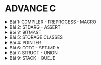 # ADVANCE C
<details>
<summary>Bài 1: COMPILER - PREPROCESS - MACRO</summary>
 
# Compiler Process (Trình biên dịch)
  ## Giới thiệu về Compiler 
Compiler (Trình biên dịch) là công cụ dịch mã nguồn thành mã máy để chương trình có thể chạy. 

 ## Compiler Process
Quá trình biên dịch bao gồm: 
* Preprocessor (Tiền xử lý) -> tạo file *.i*
* Compiler (Biên dịch) -> tạo file *.s* (assembly)
* Assembler (Trình hợp dịch) -> tạo file *.o* (object)
* Linker (Trình liên kết) -> tạo file thực thi *.exe*

  Ví dụ:
  Mã nguồn (*.c, .h*) -> Preprocessor -> Biên dịch -> Hợp dịch -> Liên kết -> Tạo file chạy (*.exe*)

# Macro
 ## Giới thiệu về macro
- Macro là một khái niệm dùng để định nghĩa một tập hợp các hướng dẫn tiền xử lý
- Bản chất của Macro nó chỉ thay thế đoạn được định nghĩa *define* vào, giúp giảm lặp lại, dễ bảo trì chương trình
- Không phải code
- Macro không có kiểu dữ liệu
- Macro là các chỉ thị xử lý trước khi biên dịch. Các loại macro chính:

1. *#include* - chèn file tiêu đề
   
  Dùng để nhập nội dung file *.h* vào chương trình, giúp tái sử dụng mã nguồn

  Ví dụ
```cpp
#include <stdio.h>  // Chèn thư viện chuẩn
```
  2. *#define* - Định nghĩa hằng số và macro
     - Định nghĩa hằng số (slide 9)
       ```cpp
       #include <stdio.h>
       // Định nghĩa hằng số Pi sử dụng #define
       #define PI 3.14
       int main() {
           // Sử dụng hằng số Pi trong chương trình
           double radius = 5.0;
           double area = PI * radius * radius;
           printf("Radius: %.2f\n", radius);
           printf("Area of the circle: %.2f\n", area);
           return 0;
        }
     - Định nghĩa macro tính toán (slide 10)
       ```cpp
       #include <stdio.h>
       // Macro để tính bình phương của một số
       #define SQUARE(x) ((x) * (x))    
       int main() {
           // Sử dụng macro để tính bình phương của num
           int result = SQUARE(5);
           printf("Result is: %d\n", result);
           return 0;
       }

  3. *#undef* - Hủy định nghĩa macro
     - Chỉ thị *#undef* dùng để hủy định nghĩa của một macro đã được định nghĩa trước đó bằng *#define*
       ```cpp
       #define SENSOR_DATA 42
       #undef SENSOR_DATA  // Hủy bỏ định nghĩa
       #define SENSOR_DATA 50  // Định nghĩa lại
         
  4. *#if, #elif, #else* - kiểm tra điều kiện tiền xử lý (slie 16)
     - *#if* đúng sẽ được biên dịch trong ngoặc, sai thì bỏ qua chạy đến gặp *#elif*
     - *#elif* dùng để thêm một điều kiện mới khi điều kiện trước đó if hoặc elif saisai
     - *#else* dùng khi không có điều kiện nào ở trên đúng
      ```cpp
       #include <stdio.h>

       #define STM32 1
       #define AVR 2    
       #define MCU STM32  // Chọn loại vi điều khiển
       
       int main() {
           #if MCU == STM32
               printf("Bật đèn bằng HAL_GPIO_WritePin\n");
           #elif MCU == AVR
               printf("Bật đèn bằng digitalWrite\n");
           #else
               printf("Không hỗ trợ MCU này\n");
           #endif
       
           return 0;
       }

  5. *#ifdef, #ifndef* - kiểm tra macro đã được định nghĩa chưa (slide 17)
     - *#ifdef* dùng để kiểm tra một macro đã được định nghĩa hay chưa, nếu macro đã được định nghĩa thì mã nguồn sau *#ifdef* sữ được biên dịch
     - *#ifndef* dùng để kiểm tra một macro đã được định nghĩa hay chưa, nếu macro chưa được định nghĩa thì mã nguồn sau *#ifndef* sữ được biên dịch
       ```cpp
       #ifndef __ABC_H
       #define __ABC_H
       int a = 10;
       #endif

  6. Một số toán tử trong macro
     - Toán tử # chuyển tham số thành chuỗi
       ```cpp
       #define STRINGIZE(x) #x
       printf("%s", STRINGIZE(Hello)); // In ra "Hello"
      - Toán tử ## nối chuỗi
        ```cpp
        #define DECLARE_VARIABLE(prefix, number) int prefix##number;
        DECLARE_VARIABLE(var, 1); // Tạo biến var1
## Ví dụ minh họa macro dễ nhớ
 1. Tính diện tích hình tròn
    ```cpp
    #define PI 3.14
    double area = PI * radius * radius;
    ```

 2. Tìm max
    ```cpp
    #define MAX(x, y) ((x) > (y) ? (x) : (y))
    int maxNumber = MAX(10, 20); // Kết quả: 20
    ```
    
 3. Macro in menu (slide 25)
    ```cpp
    PRINT_MENU("Option 1", "Option 2", "Option 3", "Exit");
    ```
4. variadic
   - ... : biểu thị các đối số không xác định
   - __VA_ARGS__ : thay thế bằng danh sách các đối số
   ```Cpp
    #define print(...)__VA_ARGS__
   ```
</details>

<details>
<summary>Bài 2: STDARG - ASSERT</summary>

 # STDARG 
 - Thư viện __stdarg__ xử lý hàm có số tham số không cố định
 - Công dụng: cho phép viết các hàm nhận số lượng đối số khác nhau tại mỗi lần gọi, các hàm như __printf__, __scanf__
 - Các thành phần chính:

   | Thành phần | Công dụng |
   |------------|-----------|
   | __va_list__ | Khai báo danh sách các đối số biến đổi |
   | __va_start__ | Bắt đầu truy cập danh sách |
   | __va_arg__ | Lấy từng đối số trong danh sách |
   | __va_end__ | Kết thúc truy cập danh sách |
- Ví dụ - in giá trị
  ```Cpp
  void display(int count, ...) {
    va_list args;
    va_start(args, count);
    for (int i = 0; i < count; i++) {
        printf("Value at %d: %d\n", i, va_arg(args,int)); 
    }
    va_end(args);
  }
  ```
# ASSERT 
 - Thư viện __assert__ kiểm tra điều kiện khi chạy (Debug)
 - Công dụng:
   * Kiểm tra điều kiện logic trong chương trình
   * Nếu điều kiện sai -> in lỗi và dừng chương trình
   * Chỉ dừng khi debug, có thể tắt bằng __#define NDEBUG__
 - Ví dụ điển hình
   ```Cpp
     int x = 5;
     assert (x == 5);
     //Chương trình sẽ tiếp tục thực thi nếu điều kiện là đúng
     printf ("X is: %d", X)
   ```
- Ứng dụng thư viện assert
  | Macro tự định nghĩa | Chức năng |
  |---------------------|-----------|
  | __assert_in_range__(val, min, max) | Kiểm tra giá trị trong khoảng |
  | __assert_size(type, size)__ | Kiểm tra kích thước kiểu dữ liệu |
  - Ví dụ kiểm tra giá trị trong khoảng
    ```Cpp
      #define ASSERT_IN_RANGE(val, min, max) assert((val) >= (min) && (val) <= (max))
    
      void setLevel(int level) {
          ASSERT_IN_RANGE(level, 1, 10);
          // Thiết lập cấp độ
      }
    ```
  - Ví dụ kiểm tra kích thước kiểu dữ liệu
    ```Cpp
      #define ASSERT_SIZE(type, size) assert(sizeof(type) == (size))
    
      void checkTypeSizes() {
          ASSERT_SIZE(uint32_t, 4);
          ASSERT_SIZE(uint16_t, 2);
          // Kiểm tra các kích thước kiểu dữ liệu khác
      }
    ```
</details>

<details>
<summary>Bài 3: BITMAST</summary>

# Bitmask 
  * Bitmask là kỹ thuật thao tác với các bit riêng lẻ trong một biến
  * Mục đích của Bitmask là tối ưu hóa bộ nhớ
  * Sử dụng các phép toán bitwise (AND, OR, XOR, NOT, <<, >>) để bật, tắt, kiểm tra từng bit.
  ## NOT bitwise
  -  NOT bitwise hình dung là phép nghịch đảo (đảo bit)
      ```cpp
        int a = 0b0101; //5
        int b = 0b1001; 
        int result_1 = ~a; // 1010
        int result_2 = ~b; // 0110
      ```
  ## AND bitwise
  - AND bitwise hình dung là phép nhân
    ```Cpp
      int a = 0b0101; //5
      int b = 0b1001; 
      int result = a & b; // 0001
    ```
  ## OR bitwise
  - OR bitwise hình dung là phép cộng
    ```Cpp
    int a = 0b0101; //5
    int b = 0b1001; 
    int result = a | b; // 1101
    ```
  ## XOR bitwise
  - XOR bitwise hình dung dễ hiểu là đếm tổng số 1 trong cùng một cột, nếu lẻ là 1, ngược lại chẵn là 0
    ```Cpp
    int a = 0b0101; //5
    int b = 0b1001; 
    int c = 0b1101; 
    int d = 0b1011; 
    int result = a ^ b ^ c ^ d; // 0b1010
    ```
 ## Shifl left và Shifl right bitwise 
 - Shifl left (<<) và Shifl right (>>) hình dung là dịch bên nào thì bên đó xóa và thêm số 0 và bên ngược lại
   ```Cpp
    int a = 0b10010110
    int result_1 = a << 1; //0b 00101100
    int result_2 = a << 3; //0b 10110000
    
    int result_3 = a >> 3; //0b 00010010
    int result_4 = a >> 6; //0b 00000010
   ```
</details>

<details>
<summary>Bài 5: STORAGE CLASSES</summary>
 - Storage Classes là biến đặc biệt, những từ khóa đi kèm với biến
 
 # Extern
  * Extern tận dụng lại những cái biến, những hàm của file khác (đã được định nghĩa) cho phép chương trình truy cập nó mà không cần định nghĩa lại
  * file.c (định nghĩa) -> file.h (extern) -> main.c 
  * Ứng dụng: chia sẻ tài nguyên giữa các module/file khác nhau
  * Note: extern chỉ sử dụng cho biến toàn cục. Vì biến cục bộ bị giới hạn trong hàm
 # Static
  ## Static local
   * Khi static được sử dụng với biến cục bộ (khai báo biến trong một hàm):
      + Giữ phạm vi của biến chỉ trong hàm đó
      + Giữ giá trị của biến qua các lần gọi hàm
   * Ví dụ:
     ```Cpp
        #include <stdio.h>
        
        void exampleFunction()
        {
            static int count = 0;  // Biến static giữ giá trị qua các lần gọi hàm
            count++;
            printf("Count: %d\n", count);
        }
        
        int main()
        {
            exampleFunction();  // In ra "Count: 1"
            exampleFunction();  // In ra "Count: 2"
            exampleFunction();  // In ra "Count: 3"
            return 0;
        }

     ```
  ## Static trong class
   * Khi một thành viên của **class** được khai báo là **static**, nó thuộc về class chứ không thuộc về các đối tượng cụ thể của class đó.
   * Các đối tượng của class sẽ chia sẻ cùng một bản sao của thành viên static, và nó có thể được truy cập mà không cần tạo đối tượng. Nó thường được sử dụng để lưu trữ dữ liệu chung của tất cả các đối tượng.
  ## Static global
   * Khi static được sử dụng với biến, hàm toàn cục, nó hạn chế phạm vi của biến, hàm đó chỉ trong file nguồn hiện tại
   * Ứng dụng: dùng để thiết kế các thư viện, quản lý tài nguyên nội bộ.
   * Lưu trữ trạng thái chung trong một file:
     + Dùng để lưu trữ dữ liệu mà các hàm trong cùng một file cần chia sẻ, nhưng không muốn các file khác can thiệp (đảm bảo tính đóng gói) 
      
 # Volatile 
  * Volatile một công cụ để đảm bảo rằng trình biên dịch xử lý chính xác các biến có thể thay đổi ngoài sự kiểm soát của mã chương trình. Ngắn chặn trình biên dịch tối ưu hóa hoặc xóa bỏ các thao tác trên biến đó, giữ cho các thao tác trên biến được thực hiện như đã được định nghĩa
  * Cú pháp:
    ```Cpp
    volatile type variable_name;
    ```
 * Ví dụ:
   ```Cpp

   #include <stdio.h>

   volatile int sensor_value; // Giả sử cảm biến cập nhật giá trị này
   
   int main() {
       while (sensor_value == 0) {
           // Chờ cho đến khi cảm biến thay đổi giá trị
       }
       printf("Sensor value changed to %d\n", sensor_value);
       return 0;
   }
   ```
  # Register
   * Register gợi ý trình biên dịch save biến thường dùng vào thanh ghi để truy cập nhanh hơn, thay vì RAM. Không được sử dụng cho biến toàn cục.
   * Ứng dụng: Tăng tốc độ xử lý
   * ![Sơ đồ minh họa](Register.png)
   * Ví dụ:
     ```Cpp
       #include <stdio.h>
       #include <time.h>
       
       int main()
       {
          // Lưu thời điểm bắt đầu
          clock_t start_time = clock();
          register int i;
       
          // Đoạn mã của chương trình
          for (i = 0; i < 2000000; ++i){}
       
          // Lưu thời điểm kết thúc
          clock_t end_time = clock();
       
          // Tính thời gian chạy bằng miligiây
          double time_taken = ((double)(end_time - start_time)) / CLOCKS_PER_SEC;
       
          printf("Thoi gian chay cua chuong trinh: %f giay\n", time_taken);
          return 0;
       }

     ```
</details>

</details>

<details>
<summary>Bài 4: POINTER</summary>

</details>

</details>

<details>
<summary>Bài 6: GOTO - SETJMP.h</summary>

</details>

</details>

<details>
<summary>Bài 7: STRUCT - UNION</summary>

# Struct
 * Trong C, Struct giúp mình định nghĩa một kiểu dữ liệu mới, dữ liệu mình mong muốn bao gồm các kiểu dữ kiệu khác. Struct cho phép tạo ra một thực thể dữ liệu lớn hơn và có tổ chức hơn từ các thành viên (members) của nó.
 * Kích thước của một struct bằng tổng kích thước của các members cộng thêm padding, để tối ưu bộ nhớ sắp xếp các members trong struct theo thứ tự kích thước giảm dần để giảm padding.
 * Cú pháp:
   ```Cpp
      struct TenStruct {
           kieuDuLieu1 thanhVien1;
           kieuDuLieu2 thanhVien2;
           //...
      };
   ```
 * Ứng dụng của struct trong:
   - Cấu hình (GPIO, UART,SPI, v.v)
   - JSON
   - Stack
   - Queue
   - Linked List 
# Union
 * Union là một cấu trúc dữ liệu, union cũng định nghĩa lại kiểu dữ liệu nhưng mục đích chính của union là tiết kiệm bộ nhớ bằng cách **chia sẻ cùng một vùng nhớ** cho các thành viên của nó.
 * Kích thước của một union bằng kích thước của thành viên lớn nhất, vì các thành viên chia sẻ cùng một vùng bộ nhớ.
 * Cú pháp:
   ```Cpp
   union name_union
   {
         kieuDuLieu1 thanhVien1;
         kieuDuLieu2 thanhVien2;
         //...
      };
   ```
# Ứng dụng kết hợp struct và union 
 * Xử lý Data Frame truyền giữa MCU A và MCU B
 ```Cpp
   #include <stdio.h>
   #include <stdint.h>
   #include <string.h>
   
   typedef union
   {
       struct
       {
           uint8_t id[2];
           uint8_t data[4];
           uint8_t check_sum[2];
       } data;
       uint8_t frame[8];
   } Data_Frame;
   
   int main(int argc, char const *argv[])
   {
       Data_Frame transmit_data;
       strcpy((char*)transmit_data.data.id, "10");
       strcpy((char*)transmit_data.data.data, "1234");
       strcpy((char*)transmit_data.data.check_sum, "70");
   
       Data_Frame receive_data;
       strcpy((char*)receive_data.frame, (char*)transmit_data.frame);
       return 0;
   }

```


</details>
<details>

<summary>Bài 9: STACK - QUEUE</summary>

# Cấu trúc dữ liệu
 * Cấu trúc dữ liệu là cách **tổ chức**, và **lữu trữ** dữ liệu để chúng có thể được truy cập và sử dụng một cách hiệu quả, đóng vai trò trong việc giải quyết các bài toán và tối ưu hóa thuật toán.
 * Cấu trúc dữ liệu được phân làm 2 loại chính:
   - Cấu trúc dữ liệu tuyến tính (Linear Data Structure): mảng (Array), ngăn xếp(Stack), hàng đợi(Queue), danh sách liên kết (Linked List).
   - Cấu trúc dữ liệu phi tuyến tính (Non-Linear Data Structure): đồ thị (Graphs), cây (Trees)
# Stack 
 * Stack (ngăn xếp) là một cấu trúc dữ liệu tuân theo nguyên tắc ""**Last in-First out**"(LIFO) nghĩa là phần tử (element) cuối cùng được thêm vào stack sẽ là phần tử đầu tiên được lấy ra.
 * Các thao tác cơ bản trên stack:
   - "**push**" để thêm một phần tử vào **đỉnh** của stack.
   - "**pop**" để xóa một phần tử ở **đỉnh** stack.
   - "**peek/top**" để lấy giá trị của phần tử ở **đỉnh stack**.
   - Kiểm tra Stack đầy: top = size -1
   - Kiểm tra Stack rỗng: top = -1
</details>

</details>


